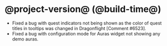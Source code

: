 # @project-version@ (@build-time@)

* Fixed a bug with quest indicators not being shown as the color of quest titles in tooltips was changed in Dragonflight [Comment #6523].
* Fixed a bug with configuration mode for Auras widget not showing any demo auras.